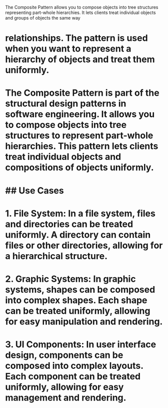 The Composite Pattern allows you to compose objects into tree structures representing part-whole hierarchies. It lets clients treat individual objects and groups of objects the same way

# relationships. The pattern is used when you want to represent a hierarchy of objects and treat them uniformly.
# 
# The Composite Pattern is part of the structural design patterns in software engineering. It allows you to compose objects into tree structures to represent part-whole hierarchies. This pattern lets clients treat individual objects and compositions of objects uniformly.
# 
# ## Use Cases
# 
# 1. **File System**: In a file system, files and directories can be treated uniformly. A directory can contain files or other directories, allowing for a hierarchical structure.
# 2. **Graphic Systems**: In graphic systems, shapes can be composed into complex shapes. Each shape can be treated uniformly, allowing for easy manipulation and rendering.
# 3. **UI Components**: In user interface design, components can be composed into complex layouts. Each component can be treated uniformly, allowing for easy management and rendering.